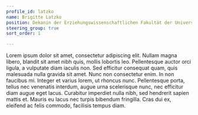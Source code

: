 ```yaml
---
profile_id: latzko
name: Brigitte Latzko
position: Dekanin der Erziehungswissenschaftlichen Fakultät der Universität Leipzig 
steering_group: true
sort_order: 1

---
```

Lorem ipsum dolor sit amet, consectetur adipiscing elit. Nullam magna libero, blandit sit amet nibh quis, mollis lobortis leo. Pellentesque auctor orci ligula, a vulputate diam iaculis non. Sed efficitur consequat quam, quis malesuada nulla gravida sit amet. Nunc non consectetur enim. In non faucibus mi. Integer et varius lorem, ut rhoncus nunc. Pellentesque porta, tellus nec venenatis interdum, augue urna scelerisque nunc, nec efficitur diam augue eget lacus. Curabitur imperdiet nulla nibh, sed hendrerit sapien mattis et. Mauris eu lacus nec turpis bibendum fringilla. Cras dui ex, eleifend ac felis commodo, facilisis tempus diam. 